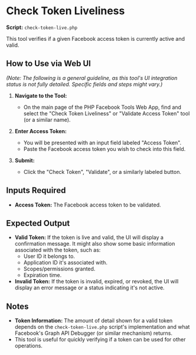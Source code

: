 # Check Token Liveliness

**Script:** `check-token-live.php`

This tool verifies if a given Facebook access token is currently active and valid.

## How to Use via Web UI

_(Note: The following is a general guideline, as this tool's UI integration status is not fully
detailed. Specific fields and steps might vary.)_

1.  **Navigate to the Tool:**
    - On the main page of the PHP Facebook Tools Web App, find and select the "Check Token
      Liveliness" or "Validate Access Token" tool (or a similar name).

2.  **Enter Access Token:**
    - You will be presented with an input field labeled "Access Token".
    - Paste the Facebook access token you wish to check into this field.

3.  **Submit:**
    - Click the "Check Token", "Validate", or a similarly labeled button.

## Inputs Required

- **Access Token:** The Facebook access token to be validated.

## Expected Output

- **Valid Token:** If the token is live and valid, the UI will display a confirmation message. It
  might also show some basic information associated with the token, such as:
  - User ID it belongs to.
  - Application ID it's associated with.
  - Scopes/permissions granted.
  - Expiration time.
- **Invalid Token:** If the token is invalid, expired, or revoked, the UI will display an error
  message or a status indicating it's not active.

## Notes

- **Token Information:** The amount of detail shown for a valid token depends on the
  `check-token-live.php` script's implementation and what Facebook's Graph API Debugger (or similar
  mechanism) returns.
- This tool is useful for quickly verifying if a token can be used for other operations.
